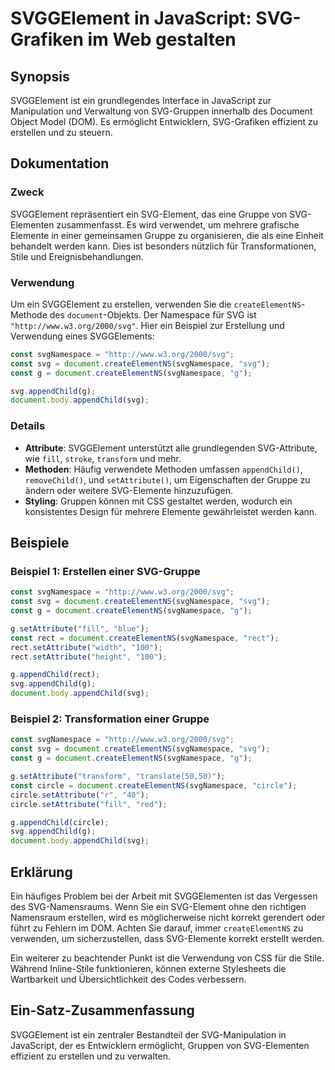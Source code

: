 <!--
Meta Description: # SVGGElement in JavaScript: SVG-Grafiken im Web gestalten ## Synopsis SVGGElement ist ein grundlegendes Interface in JavaScript zur Manipulation und ...
Meta Keywords: svg, document, const, svgnamespace, ein
-->

# SVGGElement in JavaScript: SVG-Grafiken im Web gestalten

## Synopsis
SVGGElement ist ein grundlegendes Interface in JavaScript zur Manipulation und Verwaltung von SVG-Gruppen innerhalb des Document Object Model (DOM). Es ermöglicht Entwicklern, SVG-Grafiken effizient zu erstellen und zu steuern.

## Dokumentation
### Zweck
SVGGElement repräsentiert ein SVG-Element, das eine Gruppe von SVG-Elementen zusammenfasst. Es wird verwendet, um mehrere grafische Elemente in einer gemeinsamen Gruppe zu organisieren, die als eine Einheit behandelt werden kann. Dies ist besonders nützlich für Transformationen, Stile und Ereignisbehandlungen.

### Verwendung
Um ein SVGGElement zu erstellen, verwenden Sie die `createElementNS`-Methode des `document`-Objekts. Der Namespace für SVG ist `"http://www.w3.org/2000/svg"`. Hier ein Beispiel zur Erstellung und Verwendung eines SVGGElements:

```javascript
const svgNamespace = "http://www.w3.org/2000/svg";
const svg = document.createElementNS(svgNamespace, "svg");
const g = document.createElementNS(svgNamespace, "g");

svg.appendChild(g);
document.body.appendChild(svg);
```

### Details
- **Attribute**: SVGGElement unterstützt alle grundlegenden SVG-Attribute, wie `fill`, `stroke`, `transform` und mehr.
- **Methoden**: Häufig verwendete Methoden umfassen `appendChild()`, `removeChild()`, und `setAttribute()`, um Eigenschaften der Gruppe zu ändern oder weitere SVG-Elemente hinzuzufügen.
- **Styling**: Gruppen können mit CSS gestaltet werden, wodurch ein konsistentes Design für mehrere Elemente gewährleistet werden kann.

## Beispiele
### Beispiel 1: Erstellen einer SVG-Gruppe
```javascript
const svgNamespace = "http://www.w3.org/2000/svg";
const svg = document.createElementNS(svgNamespace, "svg");
const g = document.createElementNS(svgNamespace, "g");

g.setAttribute("fill", "blue");
const rect = document.createElementNS(svgNamespace, "rect");
rect.setAttribute("width", "100");
rect.setAttribute("height", "100");

g.appendChild(rect);
svg.appendChild(g);
document.body.appendChild(svg);
```

### Beispiel 2: Transformation einer Gruppe
```javascript
const svgNamespace = "http://www.w3.org/2000/svg";
const svg = document.createElementNS(svgNamespace, "svg");
const g = document.createElementNS(svgNamespace, "g");

g.setAttribute("transform", "translate(50,50)");
const circle = document.createElementNS(svgNamespace, "circle");
circle.setAttribute("r", "40");
circle.setAttribute("fill", "red");

g.appendChild(circle);
svg.appendChild(g);
document.body.appendChild(svg);
```

## Erklärung
Ein häufiges Problem bei der Arbeit mit SVGGElementen ist das Vergessen des SVG-Namensraums. Wenn Sie ein SVG-Element ohne den richtigen Namensraum erstellen, wird es möglicherweise nicht korrekt gerendert oder führt zu Fehlern im DOM. Achten Sie darauf, immer `createElementNS` zu verwenden, um sicherzustellen, dass SVG-Elemente korrekt erstellt werden.

Ein weiterer zu beachtender Punkt ist die Verwendung von CSS für die Stile. Während Inline-Stile funktionieren, können externe Stylesheets die Wartbarkeit und Übersichtlichkeit des Codes verbessern.

## Ein-Satz-Zusammenfassung
SVGGElement ist ein zentraler Bestandteil der SVG-Manipulation in JavaScript, der es Entwicklern ermöglicht, Gruppen von SVG-Elementen effizient zu erstellen und zu verwalten.